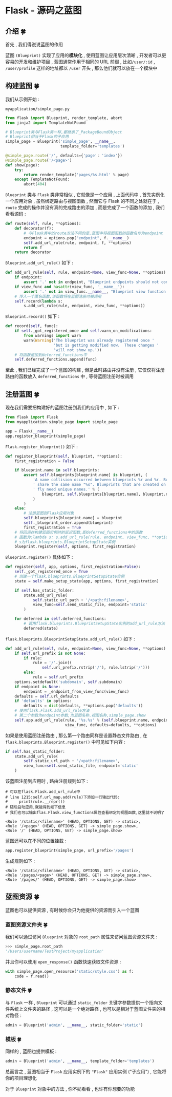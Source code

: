 # Flask - 源码之蓝图






<extoc></extoc>

## 介绍  🍀

首先 , 我们得说说蓝图的作用

蓝图 `(Blueprint)` 实现了应用的**模块化** , 使用蓝图让应用层次清晰 , 开发者可以更容易的开发和维护项目 , 蓝图通常作用于相同的 URL 前缀 , 比如`/user/:id` , `/user/profile` 这样的地址都以 `/user` 开头 , 那么他们就可以放在一个模块中

## 构建蓝图  🍀

我们从示例开始 : 

`myapplication/simple_page.py`

```python
from flask import Blueprint, render_template, abort
from jinja2 import TemplateNotFound

# Blueprint类与Flask类一样,都继承了_PackageBoundObject
# Blueprint相当于Flask的子应用
simple_page = Blueprint('simple_page', __name__,
                        template_folder='templates')

@simple_page.route('/', defaults={'page': 'index'})
@simple_page.route('/<page>')
def show(page):
    try:
        return render_template('pages/%s.html' % page)
    except TemplateNotFound:
        abort(404)
```

`Blueprint` 类与 `Flask` 类非常相似 , 它就像是一个应用 , 上面代码中 , 首先实例化一个应用对象 , 虽然绑定路由与视图函数 , 然而它与 Flask 的不同之处就在于 , `route` 完成的操作并没有真的完成路由的添加 , 而是完成了一个函数的添加 , 我们看看源码 : 

```python
def route(self, rule, **options):
    def decorator(f):
        # 与Flask类中的route方法不同的是,蓝图中将视图函数的函数名作为endpoint
        endpoint = options.pop("endpoint", f.__name__)
        self.add_url_rule(rule, endpoint, f, **options)
        return f
    return decorator
```

`Blueprint.add_url_rule()` 如下 : 

```python
def add_url_rule(self, rule, endpoint=None, view_func=None, **options):
    if endpoint:
        assert '.' not in endpoint, "Blueprint endpoints should not contain dots"
    if view_func and hasattr(view_func, '__name__'):
        assert '.' not in view_func.__name__, "Blueprint view function name should not contain dots"
    # 传入一个匿名函数,该函数将在蓝图注册时被调用
    self.record(lambda s:
        s.add_url_rule(rule, endpoint, view_func, **options))
```

`Blueprint.record()` 如下 : 

```python
def record(self, func):
    if self._got_registered_once and self.warn_on_modifications:
        from warnings import warn
        warn(Warning('The blueprint was already registered once '
                     'but is getting modified now.  These changes '
                     'will not show up.'))
    # 将函数追加到deferred_functions中
    self.deferred_functions.append(func)
```

至此 , 我们已经完成了一个蓝图的构建 , 但是此时路由并没有注册 , 它仅仅将注册路由的函数放入 `deferred_functions` 中 , 等待蓝图注册时被调用

## 注册蓝图  🍀

现在我们需要把构建好的蓝图注册到我们的应用中 , 如下 : 

```python
from flask import Flask
from myapplication.simple_page import simple_page

app = Flask(__name__)
app.register_blueprint(simple_page)
```

`Flask.register_blueprint()` 如下 : 

```python
def register_blueprint(self, blueprint, **options):
    first_registration = False

    if blueprint.name in self.blueprints:
        assert self.blueprints[blueprint.name] is blueprint, (
            'A name collision occurred between blueprints %r and %r. Both'
            ' share the same name "%s". Blueprints that are created on the'
            ' fly need unique names.' % (
                blueprint, self.blueprints[blueprint.name], blueprint.name
            )
        )
    else:
        # 注册蓝图到Flask应用对象
        self.blueprints[blueprint.name] = blueprint
        self._blueprint_order.append(blueprint)
        first_registration = True
    # 将回调在构建蓝图实例时的延迟函数,即deferred_functions中的函数
    # 函数为:lambda s: s.add_url_rule(rule, endpoint, view_func, **options)
    # s为flask.blueprints.BlueprintSetupState实例
    blueprint.register(self, options, first_registration)
```

`Blueprint.register()` 具体如下 : 

```python
def register(self, app, options, first_registration=False):
    self._got_registered_once = True
    # 创建一个flask.blueprints.BlueprintSetupState实例
    state = self.make_setup_state(app, options, first_registration)

    if self.has_static_folder:
        state.add_url_rule(
            self.static_url_path + '/<path:filename>',
            view_func=self.send_static_file, endpoint='static'
        )

    for deferred in self.deferred_functions:
        # 调用flask.blueprints.BlueprintSetupState实例的add_url_rule方法
        deferred(state)
```

`flask.blueprints.BlueprintSetupState.add_url_rule()` 如下 : 

```python
def add_url_rule(self, rule, endpoint=None, view_func=None, **options):
    if self.url_prefix is not None:
        if rule:
            rule = '/'.join((
                self.url_prefix.rstrip('/'), rule.lstrip('/')))
        else:
            rule = self.url_prefix
    options.setdefault('subdomain', self.subdomain)
    if endpoint is None:
        endpoint = _endpoint_from_view_func(view_func)
    defaults = self.url_defaults
    if 'defaults' in options:
        defaults = dict(defaults, **options.pop('defaults'))
    # 使用flask.Flask.add_url_rule方法
    # 第二个参数为endpoint参数,为蓝图名称.视图名称,simple_page.show
    self.app.add_url_rule(rule, '%s.%s' % (self.blueprint.name, endpoint),
                          view_func, defaults=defaults, **options)
```

如果是使用蓝图注册路由 , 那么第一个路由同样是设置静态文件路由 , 在 `flask.blueprints.Blueprint.register()` 中可见如下内容 : 

```python
if self.has_static_folder:
    state.add_url_rule(
        self.static_url_path + '/<path:filename>',
        view_func=self.send_static_file, endpoint='static'
    )
```

该蓝图注册到应用时 , 路由注册规则如下 : 

```shell
# 可以在flask.Flask.add_url_rule中
# line 1215:self.url_map.add(rule)下添加一行输出代码:
#	  print(rule.__repr()) 
# 随后启动应用,就能得到如下信息
# 我们也可以输出flas.Flask.view_functions属性查看绑定的视图函数,这里就不说明了

<Rule '/static/<filename>' (HEAD, OPTIONS, GET) -> static>,
<Rule '/<page>' (HEAD, OPTIONS, GET) -> simple_page.show>,
<Rule '/' (HEAD, OPTIONS, GET) -> simple_page.show>
```

蓝图还可以在不同的位置挂载 : 

```python
app.register_blueprint(simple_page, url_prefix='/pages')
```

生成规则如下 : 

```shell
<Rule '/static/<filename>' (HEAD, OPTIONS, GET) -> static>,
<Rule '/pages/<page>' (HEAD, OPTIONS, GET) -> simple_page.show>,
<Rule '/pages/' (HEAD, OPTIONS, GET) -> simple_page.show>
```

## 蓝图资源  🍀

蓝图也可以提供资源 , 有时候你会只为他提供的资源而引入一个蓝图 

### 蓝图资源文件夹  🍀

我们可以通过访问 `Blueprint` 对象的 `root_path` 属性来访问蓝图资源文件夹 : 

```python
>>> simple_page.root_path
'/Users/username/TestProject/myapplication'
```

并且你可以使用 `open_response()` 函数快速获取文件资源 : 

```python
with simple_page.open_resource('static/style.css') as f:
    code = f.read()
```

### 静态文件  🍀

与 `Flask` 一样 , `Blueprint` 可以通过 `static_folder` 关键字参数提供一个指向文件系统上文件夹的路径 , 这可以是一个绝对路径 , 也可以是相对于蓝图文件夹的相对路径 : 

```python
admin = Blueprint('admin', __name__, static_folder='static')
```

### 模板  🍀

同样的 , 蓝图也提供模板 : 

```python
admin = Blueprint('admin', __name__, template_folder='templates')
```

总而言之 , 蓝图相当于 `Flask` 应用实例下的 `"Flask"` 应用实例 ("子应用") , 它能将你的项目理想化

对于 `Blueprint` 对象中的方法 , 你不妨看看 , 也许有你想要的功能